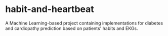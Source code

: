 # habit-and-heartbeat
A Machine Learning-based project containing implementations for diabetes and cardiopathy prediction based on patients' habits and EKGs.
